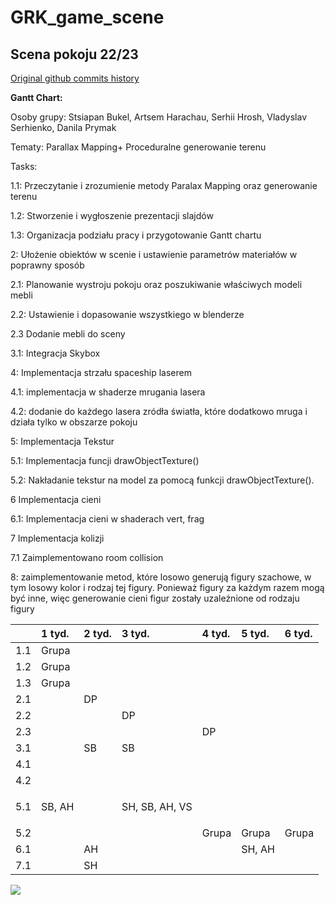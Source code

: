 # GRK_game_scene

## Scena pokoju 22/23
[Original github commits history](https://git.wmi.amu.edu.pl/s452716/GRK_game_scene/commits/branch/master)

**Gantt Chart:**

Osoby grupy: Stsiapan Bukel, Artsem Harachau, Serhii Hrosh, Vladyslav Serhienko, Danila Prymak

Tematy: Parallax Mapping+ Proceduralne generowanie terenu

Tasks:

1.1: Przeczytanie i zrozumienie metody Paralax Mapping oraz generowanie terenu

1.2: Stworzenie i wygłoszenie prezentacji slajdów

1.3: Organizacja podziału pracy i przygotowanie Gantt chartu

2: Ułożenie obiektów w scenie i ustawienie parametrów materiałów w poprawny sposób

2.1: Planowanie wystroju pokoju oraz poszukiwanie właściwych modeli mebli

2.2: Ustawienie i dopasowanie wszystkiego w blenderze

2.3 Dodanie mebli do sceny

3.1: Integracja Skybox

4: Implementacja strzału spaceship laserem

4.1: implementacja w shaderze mrugania lasera

4.2: dodanie do każdego lasera zródła światła, które dodatkowo mruga i działa tylko w obszarze pokoju

5: Implementacja Tekstur

5.1: Implementacja funcji drawObjectTexture()

5.2: Nakładanie tekstur na model za pomocą funkcji drawObjectTexture().

6 Implementacja cieni

6.1: Implementacja cieni w shaderach vert, frag

7 Implementacja kolizji

7.1 Zaimplementowano room collision

8: zaimplementowanie metod, które losowo generują figury szachowe, w tym losowy kolor i rodzaj tej figury. Ponieważ figury za każdym razem mogą być inne, więc generowanie cieni figur zostały uzależnione od rodzaju figury


||1 tyd.|2 tyd.|3 tyd.|4 tyd.|5 tyd.|6 tyd.|
| :- | :- | :- | :- | :- | :- | :- |
|1.1|Grupa||||||
|1.2|Grupa||||||
|1.3|Grupa||||||
|2.1||DP|||||
|2.2|||DP||||
|2.3||||DP|||
|3.1||SB|SB||||
|4.1|||||||
|4.2|||||||
|5.1|<p>SB, AH</p><p></p>||SH, SB, AH, VS||||
|5.2||||Grupa|Grupa|Grupa|
|6.1||AH|||SH, AH||
|7.1||SH|||||

![](./room_demonstration.gif)
